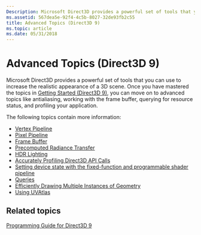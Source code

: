 ```yaml
---
Description: Microsoft Direct3D provides a powerful set of tools that you can use to increase the realistic appearance of a 3D scene.
ms.assetid: 567dea5e-92f4-4c5b-8027-32de93fb2c55
title: Advanced Topics (Direct3D 9)
ms.topic: article
ms.date: 05/31/2018
---
```


# Advanced Topics (Direct3D 9)

Microsoft Direct3D provides a powerful set of tools that you can use to increase the realistic appearance of a 3D scene. Once you have mastered the topics in [Getting Started (Direct3D 9)](getting-started.md), you can move on to advanced topics like antialiasing, working with the frame buffer, querying for resource status, and profiling your application.

The following topics contain more information:

-   [Vertex Pipeline](vertex-pipeline.md)
-   [Pixel Pipeline](pixel-pipeline.md)
-   [Frame Buffer](frame-buffer.md)
-   [Precomputed Radiance Transfer](precomputed-radiance-transfer.md)
-   [HDR Lighting](hdr-lighting.md)
-   [Accurately Profiling Direct3D API Calls](accurately-profiling-direct3d-api-calls.md)
-   [Setting device state with the fixed-function and programmable shader pipeline](setting-render-states-with-fixed-function-and-programmable-shader-pipeline.md)
-   [Queries](queries.md)
-   [Efficiently Drawing Multiple Instances of Geometry](efficiently-drawing-multiple-instances-of-geometry.md)
-   [Using UVAtlas](using-uvatlas.md)

## Related topics

<dl> <dt>

[Programming Guide for Direct3D 9](dx9-graphics-programming-guide.md)
</dt> </dl>

 

 



